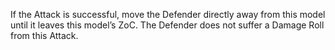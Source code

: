 If the Attack is successful, move the Defender directly away from this model until it leaves this model’s ZoC.
The Defender does not suffer a Damage Roll from this Attack.